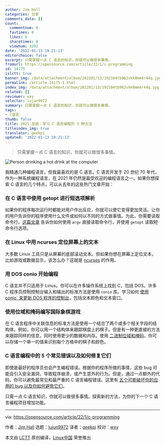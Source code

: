 ```yaml
---
author: Jim Hall
categories: 分享
comments_data: []
count:
  commentnum: 0
  favtimes: 0
  likes: 0
  sharetimes: 0
  viewnum: 3292
date: '2022-01-13 19:21:13'
editorchoice: false
excerpt: 只需掌握一点 C 语言的知识，你就可以做很多事情。
fromurl: https://opensource.com/article/22/1/c-programming
id: 14175
islctt: true
banner_img: /data/attachment/album/202201/13/192104tb962skk0mm4r44q.jpg
permalink: /article-14175-1.html
index_img: /data/attachment/album/202201/13/192104tb962skk0mm4r44q.jpg.thumb.jpg
related: []
reviewer: wxy
selector: lujun9972
summary: 只需掌握一点 C 语言的知识，你就可以做很多事情。
tags:
- C语言
thumb: false
title: 2021 总结：学习 C 语言编程的 5 种方法
titleindex_img: true
translator: geekpi
updated: '2022-01-13 19:21:13'
---
```



> 
> 只需掌握一点 C 语言的知识，你就可以做很多事情。
> 
> 
> 


![](/data/attachment/album/202201/13/192104tb962skk0mm4r44q.jpg "Person drinking a hot drink at the computer")


我精通几种编程语言，但我最喜欢的是 C 语言。C 语言开发于 20 世纪 70 年代，作为一种系统编程语言，在 2021 年仍然是最受欢迎的编程语言之一。如果你想探索 C 语言的几个特点，可以从去年的这些热门文章开始：


### 在 C 语言中使用 getopt 进行短选项解析


如果你的程序每次运行时都能对用户作出反应，你就可以使它变得更加灵活。让你的用户告诉你的程序使用什么文件或如何以不同的方式做事情。为此，你需要读取命令行。[这篇文章](https://opensource.com/article/21/8/short-option-parsing-c) 告诉你如何使用 `argv` 直接读取命令行，并使用 `getopt` 读取短命令行选项。


### 在 Linux 中用 ncurses 定位屏幕上的文本


大多数 Linux 工具只是从屏幕的底部滚动文本。但如果你想在屏幕上定位文本，比如游戏或数据显示，该怎么办？这就是 [ncurses](https://opensource.com/article/21/8/ncurses-linux) 的作用。


### 用 DOS conio 开始编程


C 语言并不只适用于 Linux。你可以在许多操作系统上找到 C，包括 DOS。许多 C 程序员控制控制台输入和输出的标准方法是使用 `conio` 库。学习如何 [使用 conio` 来更新 DOS 程序的控制台](https://opensource.com/article/21/9/programming-dos-conio)，包括文本颜色和文本窗口。


### 使用位域和掩码编写国际象棋游戏


在 C 语言程序中关联信息的标准方法是使用一个结合了两个或多个相关字段的结构体。例如，你可以用一个结构体来跟踪棋盘上的棋子。但是有一种更直接的方法来跟踪同样的信息，同时使用更少的数据和内存。使用 [二进制位域和掩码](https://opensource.com/article/21/8/binary-bit-fields-masks)，你可以存储一个单一的值来识别每个方格中的棋子和颜色。


### C 语言编程中的 5 个常见错误以及如何修复它们


即使是最好的程序员也会产生编程错误。根据你的程序所做的事情，这些 bug 可能会引入安全漏洞，导致程序崩溃，或产生意外的行为。但是，通过一点额外的代码，你可以避免最常见和最严重的 C 语言编程错误。这里有 [五个可能破坏你的应用的 bug 以及你如何避免它们](https://opensource.com/article/21/10/programming-bugs)。


只需一点 C 语言知识，你就可以做很多事情。探索新的方法，为你的下一个 C 语言编程项目增加功能。




---


via: <https://opensource.com/article/22/1/c-programming>


作者：[Jim Hall](https://opensource.com/users/jim-hall) 选题：[lujun9972](https://github.com/lujun9972) 译者：[geekpi](https://github.com/geekpi) 校对：[wxy](https://github.com/wxy)


本文由 [LCTT](https://github.com/LCTT/TranslateProject) 原创编译，[Linux中国](https://linux.cn/) 荣誉推出